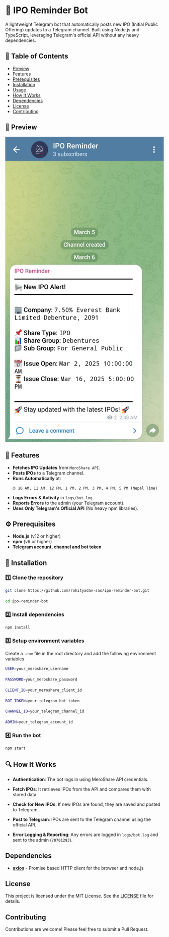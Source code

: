 # 📢 **IPO Reminder Bot**

A lightweight Telegram bot that automatically posts new IPO (Initial Public Offering) updates to a Telegram channel. Built using Node.js and TypeScript, leveraging Telegram's official API without any heavy dependencies.

## 📌 **Table of Contents**

- [Preview](#preview)
- [Features](#features)
- [Prerequisites](#prerequisites)
- [Installation](#installation)
- [Usage](#usage)
- [How It Works](#how-it-works)
- [Dependencies](#dependencies)
- [License](#license)
- [Contributing](#contributing)

## 📸 **Preview**

<div style="display:flex; justify-content:space-between">
  <img src="./assets/preview.jpg?raw=true" height="100%"/> &nbsp;&nbsp;&nbsp;&nbsp;&nbsp;&nbsp;&nbsp;&nbsp;&nbsp;&nbsp;&nbsp
</div>

## 🚀 **Features**

- **Fetches IPO Updates** from `MeroShare API`.
- **Posts IPOs** to a Telegram channel.
- **Runs Automatically** at:
  ```
  ⏰ 10 AM, 11 AM, 12 PM, 1 PM, 2 PM, 3 PM, 4 PM, 5 PM (Nepal Time)
  ```
- **Logs Errors & Activity** in `logs/bot.log`.
- **Reports Errors** to the admin (your Telegram account).
- **Uses Only Telegram's Official API** (No heavy npm libraries).

## ⚙ **Prerequisites**

- **Node.js** (v12 or higher)
- **npm** (v6 or higher)
- **Telegram account, channel and bot token**

## 🔧 **Installation**

### 1️⃣ Clone the repository

```sh
git clone https://github.com/rohityadav-sas/ipo-reminder-bot.git

cd ipo-reminder-bot
```

### 2️⃣ Install dependencies

```sh
npm install
```

### 3️⃣ Setup environment variables

Create a `.env` file in the root directory and add the following environment variables

```sh
USER=your_meroshare_username

PASSWORD=your_meroshare_password

CLIENT_ID=your_meroshare_client_id

BOT_TOKEN=your_telegram_bot_token

CHANNEL_ID=your_telegram_channel_id

ADMIN=your_telegram_account_id
```

### 4️⃣ Run the bot

```sh
npm start
```

## 🔍 **How It Works**

- **Authentication**: The bot logs in using MeroShare API credentials.

- **Fetch IPOs**: It retrieves IPOs from the API and compares them with stored data.

- **Check for New IPOs**: If new IPOs are found, they are saved and posted to Telegram.

- **Post to Telegram**: IPOs are sent to the Telegram channel using the official API.

- **Error Logging & Reporting**: Any errors are logged in `logs/bot.log` and sent to the admin (`70701293`).

## Dependencies

- **[axios](https://www.npmjs.com/package/axios)** - Promise based HTTP client for the browser and node.js

## License

This project is licensed under the MIT License. See the [LICENSE](./LICENSE) file for details.

## Contributing

Contributions are welcome! Please feel free to submit a Pull Request.
